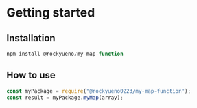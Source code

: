 # Getting started

## Installation

```js
npm install @rockyueno/my-map-function
```

## How to use

```js
const myPackage = require("@rockyueno0223/my-map-function");
const result = myPackage.myMap(array);
```
